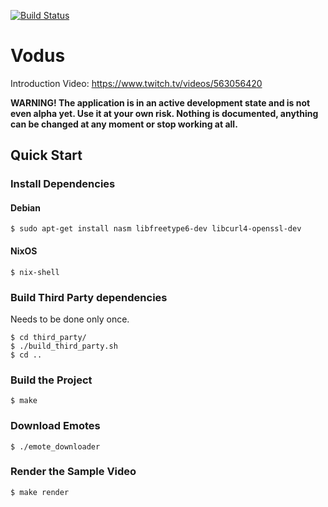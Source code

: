 [![Build Status](https://github.com/tsoding/vodus/workflows/CI/badge.svg)](https://github.com/tsoding/vodus/actions)

# Vodus

Introduction Video: https://www.twitch.tv/videos/563056420

**WARNING! The application is in an active development state and is not even
alpha yet. Use it at your own risk. Nothing is documented, anything can be
changed at any moment or stop working at all.**

## Quick Start

### Install Dependencies

#### Debian

```console
$ sudo apt-get install nasm libfreetype6-dev libcurl4-openssl-dev
```

#### NixOS

```console
$ nix-shell
```

### Build Third Party dependencies

Needs to be done only once.

``` console
$ cd third_party/
$ ./build_third_party.sh
$ cd ..
```

### Build the Project

```console
$ make
```

### Download Emotes

```console
$ ./emote_downloader
```

### Render the Sample Video

```console
$ make render
```

